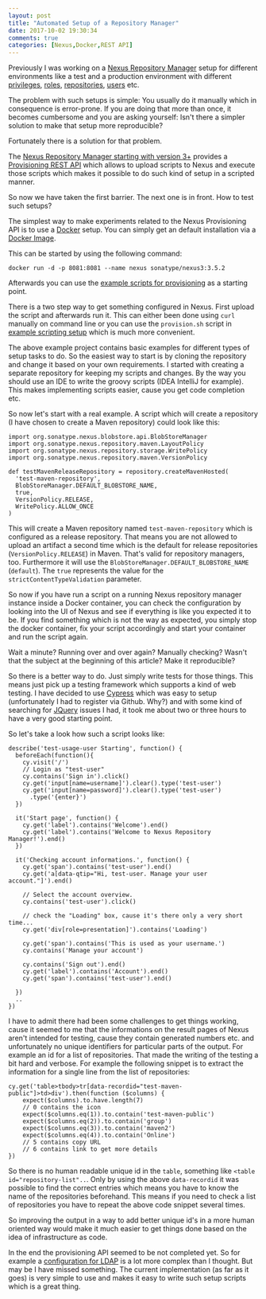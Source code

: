 ```yaml
---
layout: post
title: "Automated Setup of a Repository Manager"
date: 2017-10-02 19:30:34
comments: true
categories: [Nexus,Docker,REST API]
---
```

Previously I was working on a [Nexus Repository Manager][nexus-rpm] setup for
different environments like a test and a production environment with different [privileges][nexus-privileges], [roles][nexus-roles],
[repositories][nexus-repos], [users][nexus-users] etc.

The problem with such setups is simple: You usually do it manually which in
consequence is error-prone. If you are doing that more than once, it becomes
cumbersome and you are asking yourself: Isn't there a simpler solution to make
that setup more reproducible?

Fortunately there is a solution for that problem.

The [Nexus Repository Manager starting with version 3+][nexus-features] provides
a [Provisioning REST API][nexus-rest-api] which allows to upload scripts to
Nexus and execute those scripts which makes it possible to do such kind of setup in a scripted manner.

So now we have taken the first barrier. The next one is in front. How to test
such setups?

The simplest way to make experiments related to the Nexus Provisioning API is to
use a [Docker][docker] setup. You can simply get an default installation via a
[Docker Image][docker-image].

This can be started by using the following command:
```
docker run -d -p 8081:8081 --name nexus sonatype/nexus3:3.5.2
```
Afterwards you can use the [example scripts for provisioning][nexus-rest-api] as
a starting point.

There is a two step way to get something configured in Nexus. First upload the
script and afterwards run it. This can either been done
using `curl` manually on command line or you can use the `provision.sh` script
in [example scripting setup][nexus-scripting] which is much more convenient.

The above example project contains basic examples for different types of
setup tasks to do. So the easiest way to start is by cloning the repository
and change it based on your own requirements. I started with creating a separate
repository for keeping my scripts and changes. By the way you should use an IDE
to write the groovy scripts (IDEA IntelliJ for example). This makes implementing
scripts easier, cause you get code completion etc.

So now let's start with a real example. A script which will create a repository
(I have chosen to create a Maven repository) could look like this:

```
import org.sonatype.nexus.blobstore.api.BlobStoreManager
import org.sonatype.nexus.repository.maven.LayoutPolicy
import org.sonatype.nexus.repository.storage.WritePolicy
import org.sonatype.nexus.repository.maven.VersionPolicy

def testMavenReleaseRepository = repository.createMavenHosted(
  'test-maven-repository',
  BlobStoreManager.DEFAULT_BLOBSTORE_NAME,
  true,
  VersionPolicy.RELEASE,
  WritePolicy.ALLOW_ONCE
)
```
This will create a Maven repository named `test-maven-repository` which is
configured as a release repository. That means you are not allowed to upload an
artifact a second time which is the default for release repositories
(`VersionPolicy.RELEASE`) in Maven. That's valid for repository managers, too.
Furthermore it will use the `BlobStoreManager.DEFAULT_BLOBSTORE_NAME`
(`default`). The `true` represents the value for the
`strictContentTypeValidation` parameter.

So now if you have run a script on a running Nexus repository manager instance
inside a Docker container, you can check the configuration by looking
into the UI of Nexus and see if everything is like you expected it to be. If
you find something which is not the way as expected, you simply stop the docker
container, fix your script accordingly and start your container and run the
script again.

Wait a minute? Running over and over again? Manually checking? Wasn't that the
subject at the beginning of this article? Make it reproducible?

So there is a better way to do. Just simply write tests for those things.
This means just pick up a testing framework which supports a kind of web
testing. I have decided to use [Cypress][cypress] which was easy to setup
(unfortunately I had to register via Github. Why?) and with some kind of
searching for [JQuery][jquery] issues I had, it took me about two or three hours
to have a very good starting point.

So let's take a look how such a script looks like:

```
describe('test-usage-user Starting', function() {
  beforeEach(function(){
    cy.visit('/')
    // Login as "test-user"
    cy.contains('Sign in').click()
    cy.get('input[name=username]').clear().type('test-user')
    cy.get('input[name=password]').clear().type('test-user')
      .type('{enter}')
  })

  it('Start page', function() {
    cy.get('label').contains('Welcome').end()
    cy.get('label').contains('Welcome to Nexus Repository Manager!').end()
  })

  it('Checking account informations.', function() {
    cy.get('span').contains('test-user').end()
    cy.get('a[data-qtip="Hi, test-user. Manage your user account."]').end()

    // Select the account overview.
    cy.contains('test-user').click()

    // check the "Loading" box, cause it's there only a very short time...
    cy.get('div[role=presentation]').contains('Loading')

    cy.get('span').contains('This is used as your username.')
    cy.contains('Manage your account')

    cy.contains('Sign out').end()
    cy.get('label').contains('Account').end()
    cy.get('span').contains('test-user').end()

  })
  ..
})  
```
I have to admit there had been some challenges to get things working, cause it
seemed to me that the informations on the result pages of Nexus aren't intended
for testing, cause they contain generated numbers etc. and unfortunately no
unique identifiers for particular parts of the output. For example an id for a
list of repositories. That made the writing of the testing a bit hard and
verbose. For example the following snippet is to extract the information
for a single line from the list of repositories:

```
cy.get('table>tbody>tr[data-recordid="test-maven-public"]>td>div').then(function ($columns) {
    expect($columns).to.have.length(7)
    // 0 contains the icon
    expect($columns.eq(1)).to.contain('test-maven-public')
    expect($columns.eq(2)).to.contain('group')
    expect($columns.eq(3)).to.contain('maven2')
    expect($columns.eq(4)).to.contain('Online')
    // 5 contains copy URL
    // 6 contains link to get more details
})
```
So there is no human readable unique id in the `table`, something like
`<table id="repository-list"..`. Only by using the above `data-recordid` it was
possible to find the correct entries which means you have to know the name of
the repositories beforehand. This means if you need to check a list of
repositories you have to repeat the above code snippet several times.

So improving the output in a way to add better unique id's in a more human
oriented way would make it much easier to get things done based on the idea of
infrastructure as code.

In the end the provisioning API seemed to be not completed yet. So for
example a [configuration for LDAP][ldap-configuration] is a lot more complex
than I thought. But may be I have missed something. The current
implementation (as far as it goes) is very simple to use and makes it easy to
write such setup scripts which is a great thing.


[nexus-rpm]: https://www.sonatype.com/download-oss-sonatype
[nexus-rest-api]: https://help.sonatype.com/display/NXRM3/REST+and+Integration+API
[nexus-privileges]: https://help.sonatype.com/display/NXRM3/Security#Security-Privileges
[nexus-roles]: https://help.sonatype.com/display/NXRM3/Security#Security-Roles
[nexus-users]: https://help.sonatype.com/display/NXRM3/Security#Security-Users
[nexus-repos]: https://help.sonatype.com/display/NXRM3/Configuration#Configuration-RepositoryManagement
[nexus-features]: https://help.sonatype.com/display/NXRM3/Repository+Manager+Feature+Matrix
[nexus-scripting]: https://github.com/sonatype/nexus-book-examples/tree/nexus-3.x
[docker-repository]: https://github.com/sonatype/docker-nexus3
[docker-image]: https://hub.docker.com/r/sonatype/nexus/
[docker]: https://www.docker.com/
[cypress]: https://cypress.io
[jquery]: https://jquery.com/
[ldap-configuration]: https://stackoverflow.com/questions/39903588/nexus3-configure-ldap-with-api

